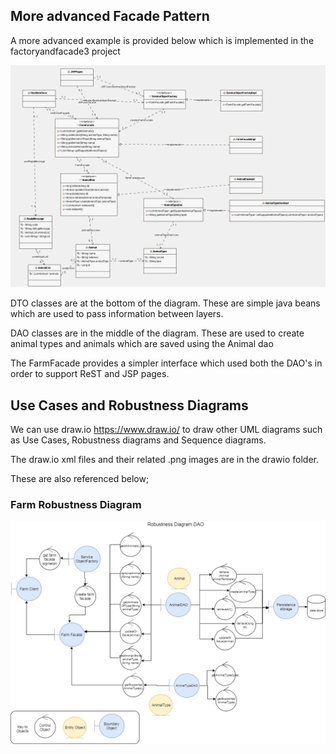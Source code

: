
## More advanced Facade Pattern

A more advanced example is provided below which is implemented in the factoryandfacade3 project

![alt text](../UMLfactoryandfacade/images/facadediagram3.png "Figure facadediagram3.png" )

DTO classes are at the bottom of the diagram. 
These are simple java beans which are used to pass information between layers.

DAO classes are in the middle of the diagram.
These are used to create animal types and animals which are saved using the Animal dao

The FarmFacade provides a simpler interface which used both the DAO's in order to support ReST and JSP pages.


## Use Cases and Robustness Diagrams


We can use draw.io https://www.draw.io/ to draw other UML diagrams such as Use Cases, Robustness diagrams and Sequence diagrams. 

The draw.io xml files and their related .png images are in the drawio folder. 

These are also referenced below;


### Farm Robustness Diagram

![alt text](../UMLfactoryandfacade/drawio/farm-dao-robustness-drawio.png "Figure farm-dao-robustness-drawio.png")




